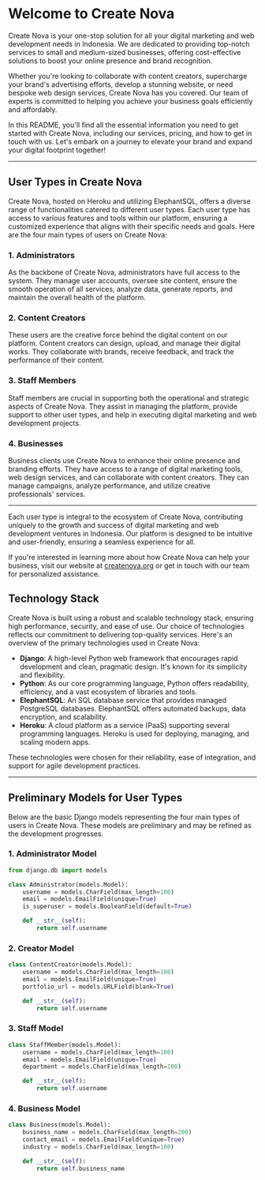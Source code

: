 # Welcome to Create Nova

Create Nova is your one-stop solution for all your digital marketing and web development needs in Indonesia. We are dedicated to providing top-notch services to small and medium-sized businesses, offering cost-effective solutions to boost your online presence and brand recognition.

Whether you're looking to collaborate with content creators, supercharge your brand's advertising efforts, develop a stunning website, or need bespoke web design services, Create Nova has you covered. Our team of experts is committed to helping you achieve your business goals efficiently and affordably.

In this README, you'll find all the essential information you need to get started with Create Nova, including our services, pricing, and how to get in touch with us. Let's embark on a journey to elevate your brand and expand your digital footprint together!

---

## User Types in Create Nova

Create Nova, hosted on Heroku and utilizing ElephantSQL, offers a diverse range of functionalities catered to different user types. Each user type has access to various features and tools within our platform, ensuring a customized experience that aligns with their specific needs and goals. Here are the four main types of users on Create Nova:

### 1. **Administrators**
As the backbone of Create Nova, administrators have full access to the system. They manage user accounts, oversee site content, ensure the smooth operation of all services, analyze data, generate reports, and maintain the overall health of the platform.

### 2. **Content Creators**
These users are the creative force behind the digital content on our platform. Content creators can design, upload, and manage their digital works. They collaborate with brands, receive feedback, and track the performance of their content.

### 3. **Staff Members**
Staff members are crucial in supporting both the operational and strategic aspects of Create Nova. They assist in managing the platform, provide support to other user types, and help in executing digital marketing and web development projects.

### 4. **Businesses**
Business clients use Create Nova to enhance their online presence and branding efforts. They have access to a range of digital marketing tools, web design services, and can collaborate with content creators. They can manage campaigns, analyze performance, and utilize creative professionals' services.

---

Each user type is integral to the ecosystem of Create Nova, contributing uniquely to the growth and success of digital marketing and web development ventures in Indonesia. Our platform is designed to be intuitive and user-friendly, ensuring a seamless experience for all.

If you're interested in learning more about how Create Nova can help your business, visit our website at [createnova.org](http://createnova.org) or get in touch with our team for personalized assistance.

## Technology Stack

Create Nova is built using a robust and scalable technology stack, ensuring high performance, security, and ease of use. Our choice of technologies reflects our commitment to delivering top-quality services. Here's an overview of the primary technologies used in Create Nova:

- **Django**: A high-level Python web framework that encourages rapid development and clean, pragmatic design. It's known for its simplicity and flexibility.
- **Python**: As our core programming language, Python offers readability, efficiency, and a vast ecosystem of libraries and tools.
- **ElephantSQL**: An SQL database service that provides managed PostgreSQL databases. ElephantSQL offers automated backups, data encryption, and scalability.
- **Heroku**: A cloud platform as a service (PaaS) supporting several programming languages. Heroku is used for deploying, managing, and scaling modern apps.

These technologies were chosen for their reliability, ease of integration, and support for agile development practices.

---

## Preliminary Models for User Types

Below are the basic Django models representing the four main types of users in Create Nova. These models are preliminary and may be refined as the development progresses.

### 1. Administrator Model

```python
from django.db import models

class Administrator(models.Model):
    username = models.CharField(max_length=100)
    email = models.EmailField(unique=True)
    is_superuser = models.BooleanField(default=True)

    def __str__(self):
        return self.username
```
### 2. Creator Model
```python
class ContentCreator(models.Model):
    username = models.CharField(max_length=100)
    email = models.EmailField(unique=True)
    portfolio_url = models.URLField(blank=True)

    def __str__(self):
        return self.username
```
### 3. Staff Model
```python
class StaffMember(models.Model):
    username = models.CharField(max_length=100)
    email = models.EmailField(unique=True)
    department = models.CharField(max_length=100)

    def __str__(self):
        return self.username
```
### 4. Business  Model
```python
class Business(models.Model):
    business_name = models.CharField(max_length=200)
    contact_email = models.EmailField(unique=True)
    industry = models.CharField(max_length=100)

    def __str__(self):
        return self.business_name
````
